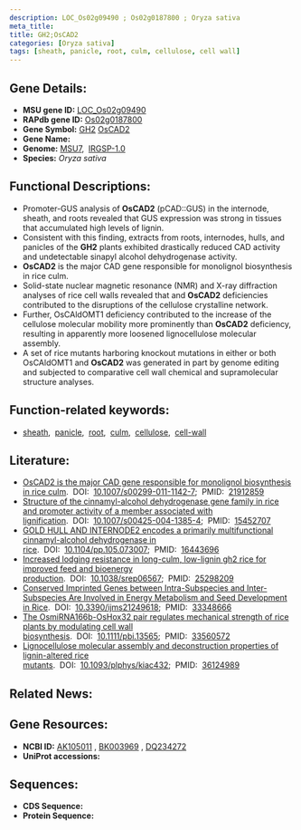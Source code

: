 ```yaml
---
description: LOC_Os02g09490 ; Os02g0187800 ; Oryza sativa
meta_title:
title: GH2;OsCAD2
categories: [Oryza sativa]
tags: [sheath, panicle, root, culm, cellulose, cell wall]
---
```


## Gene Details:
- **MSU gene ID:** [LOC_Os02g09490](http://rice.uga.edu/cgi-bin/ORF_infopage.cgi?orf=LOC_Os02g09490)  
- **RAPdb gene ID:** [Os02g0187800](https://rapdb.dna.affrc.go.jp/locus/?name=Os02g0187800)  
- **Gene Symbol:** <u>GH2</u>&nbsp;<u>OsCAD2</u>
- **Gene Name:**
- **Genome:**  [MSU7](http://rice.uga.edu/),&nbsp;&nbsp;[IRGSP-1.0](https://rapdb.dna.affrc.go.jp/download/irgsp1.html)
- **Species:** *Oryza sativa*

## Functional Descriptions:
   - Promoter-GUS analysis of **OsCAD2** (pCAD::GUS) in the internode, sheath, and roots revealed that GUS expression was strong in tissues that accumulated high levels of lignin.
   - Consistent with this finding, extracts from roots, internodes, hulls, and panicles of the **GH2** plants exhibited drastically reduced CAD activity and undetectable sinapyl alcohol dehydrogenase activity.
   - **OsCAD2** is the major CAD gene responsible for monolignol biosynthesis in rice culm.
   - Solid-state nuclear magnetic resonance (NMR) and X-ray diffraction analyses of rice cell walls revealed that and **OsCAD2** deficiencies contributed to the disruptions of the cellulose crystalline network.
   - Further, OsCAldOMT1 deficiency contributed to the increase of the cellulose molecular mobility more prominently than **OsCAD2** deficiency, resulting in apparently more loosened lignocellulose molecular assembly.
   - A set of rice mutants harboring knockout mutations in either or both OsCAldOMT1 and **OsCAD2** was generated in part by genome editing and subjected to comparative cell wall chemical and supramolecular structure analyses.

## Function-related keywords:
   - [sheath](/tags/sheath/),&nbsp;&nbsp;[panicle](/tags/panicle/),&nbsp;&nbsp;[root](/tags/root/),&nbsp;&nbsp;[culm](/tags/culm/),&nbsp;&nbsp;[cellulose](/tags/cellulose/),&nbsp;&nbsp;[cell-wall](/tags/cell-wall/)

## Literature:
   - [OsCAD2 is the major CAD gene responsible for monolignol biosynthesis in rice culm](https://www.doi.org/10.1007/s00299-011-1142-7).&nbsp;&nbsp;DOI:&nbsp;&nbsp;[10.1007/s00299-011-1142-7](https://www.doi.org/10.1007/s00299-011-1142-7);&nbsp;&nbsp;PMID:&nbsp;&nbsp;[21912859](https://pubmed.ncbi.nlm.nih.gov/21912859/)
   - [Structure of the cinnamyl-alcohol dehydrogenase gene family in rice and promoter activity of a member associated with lignification](https://www.doi.org/10.1007/s00425-004-1385-4).&nbsp;&nbsp;DOI:&nbsp;&nbsp;[10.1007/s00425-004-1385-4](https://www.doi.org/10.1007/s00425-004-1385-4);&nbsp;&nbsp;PMID:&nbsp;&nbsp;[15452707](https://pubmed.ncbi.nlm.nih.gov/15452707/)
   - [GOLD HULL AND INTERNODE2 encodes a primarily multifunctional cinnamyl-alcohol dehydrogenase in rice](https://www.doi.org/10.1104/pp.105.073007).&nbsp;&nbsp;DOI:&nbsp;&nbsp;[10.1104/pp.105.073007](https://www.doi.org/10.1104/pp.105.073007);&nbsp;&nbsp;PMID:&nbsp;&nbsp;[16443696](https://pubmed.ncbi.nlm.nih.gov/16443696/)
   - [Increased lodging resistance in long-culm, low-lignin gh2 rice for improved feed and bioenergy production](https://www.doi.org/10.1038/srep06567).&nbsp;&nbsp;DOI:&nbsp;&nbsp;[10.1038/srep06567](https://www.doi.org/10.1038/srep06567);&nbsp;&nbsp;PMID:&nbsp;&nbsp;[25298209](https://pubmed.ncbi.nlm.nih.gov/25298209/)
   - [Conserved Imprinted Genes between Intra-Subspecies and Inter-Subspecies Are Involved in Energy Metabolism and Seed Development in Rice](https://www.doi.org/10.3390/ijms21249618).&nbsp;&nbsp;DOI:&nbsp;&nbsp;[10.3390/ijms21249618](https://www.doi.org/10.3390/ijms21249618);&nbsp;&nbsp;PMID:&nbsp;&nbsp;[33348666](https://pubmed.ncbi.nlm.nih.gov/33348666/)
   - [The OsmiRNA166b-OsHox32 pair regulates mechanical strength of rice plants by modulating cell wall biosynthesis](https://www.doi.org/10.1111/pbi.13565).&nbsp;&nbsp;DOI:&nbsp;&nbsp;[10.1111/pbi.13565](https://www.doi.org/10.1111/pbi.13565);&nbsp;&nbsp;PMID:&nbsp;&nbsp;[33560572](https://pubmed.ncbi.nlm.nih.gov/33560572/)
   - [Lignocellulose molecular assembly and deconstruction properties of lignin-altered rice mutants](https://www.doi.org/10.1093/plphys/kiac432).&nbsp;&nbsp;DOI:&nbsp;&nbsp;[10.1093/plphys/kiac432](https://www.doi.org/10.1093/plphys/kiac432);&nbsp;&nbsp;PMID:&nbsp;&nbsp;[36124989](https://pubmed.ncbi.nlm.nih.gov/36124989/)

## Related News:

## Gene Resources:
- **NCBI ID:**  [AK105011](http://www.ncbi.nlm.nih.gov/nuccore/AK105011)&nbsp;,&nbsp;[BK003969](http://www.ncbi.nlm.nih.gov/nuccore/BK003969)&nbsp;,&nbsp;[DQ234272](http://www.ncbi.nlm.nih.gov/nuccore/DQ234272)
- **UniProt accessions:** [](https://www.uniprot.org/uniprotkb//entry)

## Sequences:
- **CDS Sequence:**
- **Protein Sequence:**
